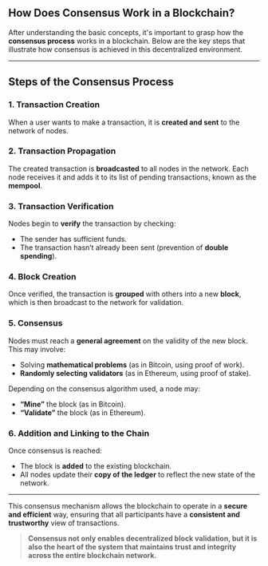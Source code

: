 ## **How Does Consensus Work in a Blockchain?**

After understanding the basic concepts, it's important to grasp how the **consensus process** works in a blockchain. Below are the key steps that illustrate how consensus is achieved in this decentralized environment.

---

## **Steps of the Consensus Process**

### 1. Transaction Creation

When a user wants to make a transaction, it is **created and sent** to the network of nodes.

### 2. Transaction Propagation

The created transaction is **broadcasted** to all nodes in the network. Each node receives it and adds it to its list of pending transactions, known as the **mempool**.

### 3. Transaction Verification

Nodes begin to **verify** the transaction by checking:

- The sender has sufficient funds.
- The transaction hasn’t already been sent (prevention of **double spending**).

### 4. Block Creation

Once verified, the transaction is **grouped** with others into a new **block**, which is then broadcast to the network for validation.

### 5. Consensus

Nodes must reach a **general agreement** on the validity of the new block. This may involve:

- Solving **mathematical problems** (as in Bitcoin, using proof of work).
- **Randomly selecting validators** (as in Ethereum, using proof of stake).

Depending on the consensus algorithm used, a node may:

- **“Mine”** the block (as in Bitcoin).
- **“Validate”** the block (as in Ethereum).

### 6. Addition and Linking to the Chain

Once consensus is reached:

- The block is **added** to the existing blockchain.
- All nodes update their **copy of the ledger** to reflect the new state of the network.

---

This consensus mechanism allows the blockchain to operate in a **secure and efficient** way, ensuring that all participants have a **consistent and trustworthy** view of transactions.

> **Consensus not only enables decentralized block validation, but it is also the heart of the system that maintains trust and integrity across the entire blockchain network.**
